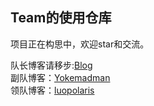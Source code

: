 Team的使用仓库
---------------
项目正在构思中，欢迎star和交流。

队长博客请移步:[Blog](https://huiprogramer.github.io "我的博客")<br/>
副队博客：[Yokemadman](https://www.cnblogs.com/Yotakuleetspeak/)<br/>
领队博客：[luopolaris](https://www.cnblogs.com/luopolaris/)